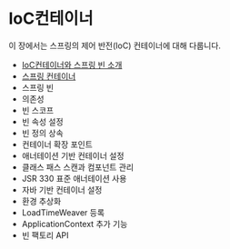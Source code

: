 # IoC컨테이너

이 장에서는 스프링의 제어 반전(IoC) 컨테이너에 대해 다룹니다.

* [IoC컨테이너와 스프링 빈 소개](https://thelightway.gitbook.io/spring-study-framework6.2/core-technologies/ioc-container/introduction-to-the-spring-ioc-container-and-beans)
* [스프링 컨테이너](https://thelightway.gitbook.io/spring-study-framework6.2/core-technologies/ioc-container/container-overview)
* 스프링 빈
* 의존성
* 빈 스코프
* 빈 속성 설정
* 빈 정의 상속
* 컨테이너 확장 포인트
* 애너테이션 기반 컨테이너 설정
* 클래스 패스 스캔과 컴포넌트 관리
* JSR 330 표준 애너테이션 사용
* 자바 기반 컨테이너 설정
* 환경 추상화
* LoadTimeWeaver 등록
* ApplicationContext 추가 기능
* 빈 팩토리 API